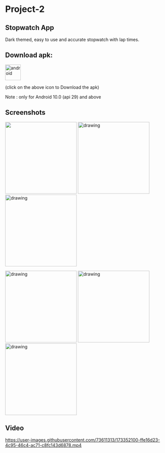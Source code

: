 
# Project-2
## Stopwatch App

Dark themed, easy to use and accurate stopwatch with lap times.


## Download apk:
<a href="https://drive.google.com/file/d/1OUBMLVaLmnCuzKKyk2Mit3S8zI0b_q1H/view?usp=sharing"  download>
  <img src="https://user-images.githubusercontent.com/73611313/173350418-faa518c8-046d-498f-9027-f9ca53fb9708.svg" alt="android"  width="50" height="50">
</a>


 (click on the above icon to Download the apk)
 
 Note : only for Android 10.0 (api 29) and above
 
 ## Screenshots

 <img src="https://user-images.githubusercontent.com/73611313/173348754-e31241bc-727e-4fb8-91cd-89d6d7c567b1.jpg" width = "230"/> <img src="https://user-images.githubusercontent.com/73611313/173348776-34f6b00f-9ea5-40ad-81e8-dd97097a0527.jpg" alt="drawing" width="230"/> <img src="https://user-images.githubusercontent.com/73611313/173348813-7ea803aa-3248-4c1f-bcf8-6d4d6fce573b.jpg" alt="drawing" width="230"/> 
 


<img src="https://user-images.githubusercontent.com/73611313/173348846-92d11f18-d9ee-444f-972e-0c50faa087a3.jpg" alt="drawing" width="230"/>  <img src="https://user-images.githubusercontent.com/73611313/173348873-09ee8849-ac42-4078-b833-f7fcea55663b.jpg" alt="drawing" width="230"/> <img src="https://user-images.githubusercontent.com/73611313/173348884-08b5f838-0252-4550-91d9-23f70e19d3b5.jpg" alt="drawing" width="230"/>





 
 
## Video

https://user-images.githubusercontent.com/73611313/173352100-ffe16d23-4c95-46c4-ac71-c8fc143d6878.mp4



